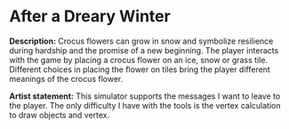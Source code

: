 # After a Dreary Winter
**Description:** Crocus flowers can grow in snow and symbolize resilience during hardship and the promise of a new beginning. The player interacts with the game by placing a crocus flower on an ice, snow or grass tile. Different choices in placing the flower on tiles bring the player different meanings of the crocus flower.

**Artist statement:** This simulator supports the messages I want to leave to the player. The only difficulty I have with the tools is the vertex calculation to draw objects and vertex.